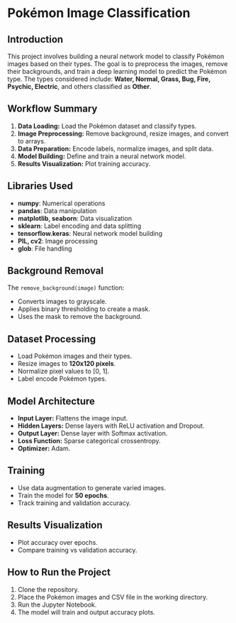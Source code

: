 # Pokémon Image Classification

## Introduction
This project involves building a neural network model to classify Pokémon images based on their types. The goal is to preprocess the images, remove their backgrounds, and train a deep learning model to predict the Pokémon type. The types considered include: **Water, Normal, Grass, Bug, Fire, Psychic, Electric**, and others classified as **Other**.

## Workflow Summary
1. **Data Loading:** Load the Pokémon dataset and classify types.
2. **Image Preprocessing:** Remove background, resize images, and convert to arrays.
3. **Data Preparation:** Encode labels, normalize images, and split data.
4. **Model Building:** Define and train a neural network model.
5. **Results Visualization:** Plot training accuracy.

## Libraries Used
- **numpy**: Numerical operations
- **pandas**: Data manipulation
- **matplotlib, seaborn**: Data visualization
- **sklearn**: Label encoding and data splitting
- **tensorflow.keras**: Neural network model building
- **PIL, cv2**: Image processing
- **glob**: File handling

## Background Removal
The `remove_background(image)` function:
- Converts images to grayscale.
- Applies binary thresholding to create a mask.
- Uses the mask to remove the background.

## Dataset Processing
- Load Pokémon images and their types.
- Resize images to **120x120 pixels**.
- Normalize pixel values to [0, 1].
- Label encode Pokémon types.

## Model Architecture
- **Input Layer:** Flattens the image input.
- **Hidden Layers:** Dense layers with ReLU activation and Dropout.
- **Output Layer:** Dense layer with Softmax activation.
- **Loss Function:** Sparse categorical crossentropy.
- **Optimizer:** Adam.

## Training
- Use data augmentation to generate varied images.
- Train the model for **50 epochs**.
- Track training and validation accuracy.

## Results Visualization
- Plot accuracy over epochs.
- Compare training vs validation accuracy.

## How to Run the Project
1. Clone the repository.
2. Place the Pokémon images and CSV file in the working directory.
3. Run the Jupyter Notebook.
4. The model will train and output accuracy plots.

